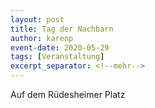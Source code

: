 ```yaml
---
layout: post
title: Tag der Nachbarn
author: karenp
event-date: 2020-05-29
tags: [Veranstaltung]
excerpt_separator: <!--mehr-->
---
```


Auf dem Rüdesheimer Platz
